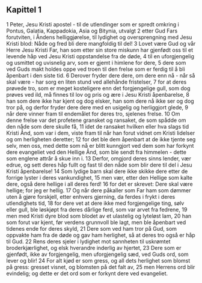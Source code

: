 ## Kapittel 1

1 Peter, Jesu Kristi apostel - til de utlendinger som er spredt omkring i Pontus, Galatia, Kappadokia, Asia og Bitynia, utvalgt
2 etter Gud Fars forutviten, i Åndens helliggjørelse, til lydighet og oversprengning med Jesu Kristi blod: Nåde og fred bli dere mangfoldig til del!
3 Lovet være Gud og vår Herre Jesu Kristi Far, han som etter sin store miskunn har gjenfødt oss til et levende håp ved Jesu Kristi oppstandelse fra de døde,
4 til en uforgjengelig og usmittet og uvisnelig arv, som er gjemt i himlene for dere,
5 dere som ved Guds makt holdes oppe ved troen til den frelse som er ferdig til å bli åpenbart i den siste tid.
6 Derover fryder dere dere, om dere enn nå - når så skal være - har sorg en liten stund ved allehånde fristelser,
7 for at deres prøvede tro, som er meget kosteligere enn det forgjengelige gull, som dog prøves ved ild, må finnes til lov og pris og ære i Jesu Kristi åpenbarelse,
8 han som dere ikke har kjent og dog elsker, han som dere nå ikke ser og dog tror på, og derfor fryder dere dere med en usigelig og herliggjort glede,
9 når dere vinner fram til endemålet for deres tro, sjelenes frelse.
10 Om denne frelse var det profetene gransket og ransaket, de som spådde om den nåde som dere skulle få,
11 idet de ransaket hvilken eller hva slags tid Kristi Ånd, som var i dem, viste fram til når han forut vidnet om Kristi lidelser og om herligheten deretter;
12 for det ble dem åpenbart at de ikke tjente seg selv, men oss, med dette som nå er blitt kunngjort ved dem som har forkynt dere evangeliet ved den Hellige Ånd, som ble sendt fra himmelen - dette som englene attrår å skue inn i.
13 Derfor, omgjord deres sinns lender, vær edrue, og sett deres håp fullt og fast til den nåde som blir dere til del i Jesu Kristi åpenbarelse!
14 Som lydige barn skal dere ikke skikke dere etter de forrige lyster i deres vankundighet,
15 men vær, etter den Hellige som kalte dere, også dere hellige i all deres ferd!
16 for det er skrevet: Dere skal være hellige; for jeg er hellig.
17 Og når dere påkaller som Far ham som dømmer uten å gjøre forskjell, etter enhvers gjerning, da ferdes i frykt i deres utlendighets tid,
18 for dere vet at dere ikke med forgjengelige ting, sølv eller gull, ble løskjøpt fra deres dårlige ferd, som var arvet fra fedrene,
19 men med Kristi dyre blod som blodet av et ulastelig og lyteløst lam,
20 han som forut var kjent, før verdens grunnvoll ble lagt, men ble åpenbart ved tidenes ende for deres skyld,
21 Dere som ved ham tror på Gud, som oppvakte ham fra de døde og gav ham herlighet, så at deres tro også er håp til Gud.
22 Rens deres sjeler i lydighet mot sannheten til uskrømtet broderkjærlighet, og elsk hverandre inderlig av hjertet,
23 Dere som er gjenfødt, ikke av forgjengelig, men uforgjengelig sæd, ved Guds ord, som lever og blir!
24 For alt kjød er som gress, og all dets herlighet som blomst på gress: gresset visnet, og blomsten på det falt av,
25 men Herrens ord blir evindelig; og dette er det ord som er forkynt dere ved evangeliet.
